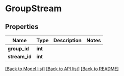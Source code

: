 # GroupStream

## Properties
Name | Type | Description | Notes
------------ | ------------- | ------------- | -------------
**group_id** | **int** |  | 
**stream_id** | **int** |  | 

[[Back to Model list]](../README.md#documentation-for-models) [[Back to API list]](../README.md#documentation-for-api-endpoints) [[Back to README]](../README.md)


